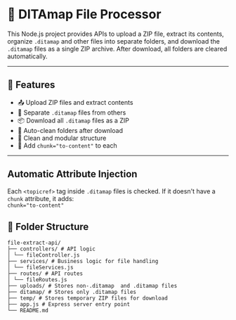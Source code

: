 # 📁 DITAmap File Processor

This Node.js project provides APIs to upload a ZIP file, extract its contents, organize `.ditamap` and other files into separate folders, and download the `.ditamap` files as a single ZIP archive. After download, all folders are cleared automatically.

---

## 📌 Features

- 📤 Upload ZIP files and extract contents
- 📂 Separate `.ditamap` files from others
- 📦 Download all `.ditamap` files as a ZIP
- 🧹 Auto-clean folders after download
- 🔧 Clean and modular structure
- 📝  Add `chunk="to-content"` to each <topicref>
---

 ## **Automatic Attribute Injection** 
  Each `<topicref>` tag inside `.ditamap` files is checked. If it doesn't have a `chunk` attribute, it adds:  
  `chunk="to-content"` 

## 📁 Folder Structure
```
file-extract-api/
├── controllers/ # API logic
│ └── fileController.js
├── services/ # Business logic for file handling
│ └── fileServices.js
├── routes/ # API routes
│ └── fileRoutes.js
├── uploads/ # Stores non-.ditamap  and .ditamap files
├── ditamap/ # Stores only .ditamap files
├── temp/ # Stores temporary ZIP files for download
├── app.js # Express server entry point
└── README.md
```